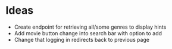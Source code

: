 # Ideas

-   Create endpoint for retrieving all/some genres to display hints
-   Add movie button change into search bar with option to add
-   Change that logging in redirects back to previous page
